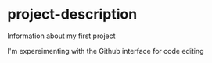 # project-description
Information about my first project

I'm expereimenting with the Github interface for code editing
